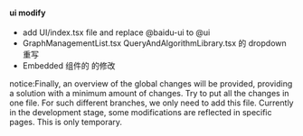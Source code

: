#### ui modify

- add UI/index.tsx file and replace @baidu-ui to @ui
- GraphManagementList.tsx QueryAndAlgorithmLibrary.tsx 的 dropdown 重写
- Embedded 组件的 的修改

notice:Finally, an overview of the global changes will be provided, providing a solution with a minimum amount of changes. Try to put all the changes in one file. For such different branches, we only need to add this file. Currently in the development stage, some modifications are reflected in specific pages. This is only temporary.